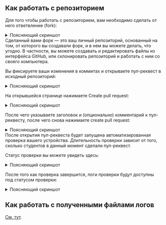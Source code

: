 
## Как работать с репозиторием

Для того чтобы работать с репозиторием, вам необходимо сделать от него ответвление (fork):
<details>
<summary>Поясняющий скриншот</summary>

![Screenshot_3](https://user-images.githubusercontent.com/73652632/168415950-f8af2b5d-2b76-4e5a-a183-34511145fe73.png)

</details>
Сделанный вами форк — это ваш личный репозиторий, основанный на том, от которого вы создавали форк, и в нем вы можете делать, что угодно.
В частности, вы можете создавать и редактировать файлы из интерфейса GitHub, или склонировать репозиторий и работать с ним со своего компьютера.

Вы фиксируете ваши изменения в коммитах и открываете пул-реквест в исходный репозиторий:
<details>
<summary>Поясняющий скриншот</summary>

![](https://puu.sh/It2uI/89576751cd.png)

</details>

На открывшейся странице нажимаете Create pull request:
<details>
<summary>Поясняющий скриншот</summary>
  
![Screenshot_2](https://user-images.githubusercontent.com/73652632/168415914-2a38c543-f580-42b8-acfd-0caf3e7c8822.png)

</details>

После чего указываете заголовок и (опционально) комментарий к пул-реквесту, после чего снова нажимаете create pull request:
<details>
<summary>Поясняющий скриншот</summary>

![](https://puu.sh/It2ws/a728ef9781.png)

</details>
После открытия пул-реквеста будет запущена автоматизированная проверка вашего устройства. Длительность проверки зависит от того, сколько студентов в данный момент сделали пул-реквест.

Статус проверки вы можете увидеть здесь:

<details>
<summary>Поясняющий скриншот</summary>

![](https://user-images.githubusercontent.com/73652632/145027574-c445a8c0-b161-4829-aa95-3265e53d2cb1.png)

</details>

После того как проверка завершится, логи проверки будут доступны под статусом проверки:

<details>
<summary>Поясняющий скриншот</summary>

![](https://user-images.githubusercontent.com/73652632/145027715-1af96555-b2d3-4871-84ea-b19b69649913.png)


</details>


## Как работать с полученными файлами логов

[Cм. тут](https://github.com/mpsis-2021/miriscv_ci_templ/wiki/%D0%9A%D0%B0%D0%BA-%D1%80%D0%B0%D0%B1%D0%BE%D1%82%D0%B0%D1%82%D1%8C-%D1%81-%D0%BF%D0%BE%D0%BB%D1%83%D1%87%D0%B5%D0%BD%D0%BD%D1%8B%D0%BC%D0%B8-%D1%84%D0%B0%D0%B9%D0%BB%D0%B0%D0%BC%D0%B8-%D0%BB%D0%BE%D0%B3%D0%BE%D0%B2).
